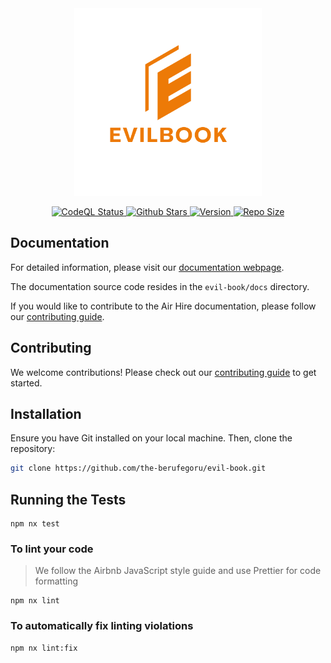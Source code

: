 <div align="center">
    <img src="./evil-books.png" alt="AirHire" height="300">
</div>

<p align="center">
   <a href="https://github.com/the-berufegoru/evil-book/actions/workflows/codeql.yml">
    <img src="https://github.com/the-berufegoru/evil-book/actions/workflows/codeql.yml/badge.svg" alt="CodeQL Status"/>
  </a>
   <a href="https://github.com/the-berufegoru/evil-book">
    <img src="https://img.shields.io/github/stars/the-berufegoru/evil-book?style=plastic" alt="Github Stars"/>
  </a>
  <a href="https://github.com/the-berufegoru/evil-book">
    <img src="https://img.shields.io/github/package-json/v/the-berufegoru/evil-book?style=plastic" alt="Version"/>
  </a>
  <a href="https://github.com/the-berufegoru/evil-book">
    <img src="https://img.shields.io/github/repo-size/the-berufegoru/evil-book" alt="Repo Size"/>
  </a>
</p>


## Documentation

For detailed information, please visit our [documentation webpage](#).

The documentation source code resides in the `evil-book/docs` directory.

If you would like to contribute to the Air Hire documentation, please follow our [contributing guide](https://github.com/the-berufegoru/evil-book/blob/main/CONTRIBUTING.md).

## Contributing

We welcome contributions! Please check out our [contributing guide](CONTRIBUTING.md) to get started.

## Installation

Ensure you have Git installed on your local machine. Then, clone the repository:

```sh
git clone https://github.com/the-berufegoru/evil-book.git
```

## Running the Tests

```
npm nx test
```

### To lint your code

> We follow the Airbnb JavaScript style guide and use Prettier for code formatting

```
npm nx lint
```

### To automatically fix linting violations

```
npm nx lint:fix
```